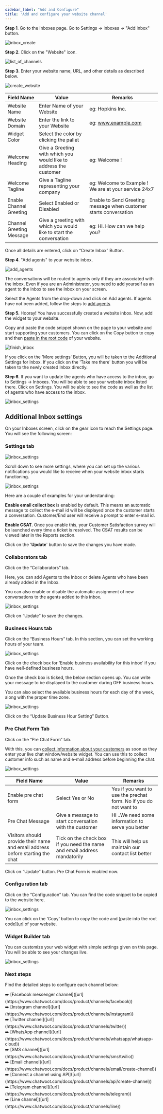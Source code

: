 ```yaml
---
sidebar_label: "Add and Configure"
title: 'Add and configure your website channel'
---
```


**Step 1**. Go to the Inboxes page. Go to Settings → Inboxes → "Add Inbox" button.

![inbox_create](./images/add-inbox.png)

**Step 2**. Click on the "Website" icon.

![list_of_channels](./images/list_of_channels.png)

**Step 3**. Enter your website name, URL, and other details as described below. 

![create_website](./images/add-website-inbox-details.png)

| Field Name | Value | Remarks |
| --- | --- | --- |
| Website Name | Enter Name of your Website | eg: Hopkins Inc. |
| Website Domain | Enter the link to your Website | eg: www.example.com |
| Widget Color | Select the color by clicking the pallet |  |
| Welcome Heading | Give a Greeting with which you would like to address the customer | eg: Welcome ! |
| Welcome Tagline | Give a Tagline representing your company | eg: Welcome to Example ! We are at your service 24x7 |
| Enable Channel Greeting | Select Enabled or Disabled | Enable to Send Greeting message when customer starts conversation |
| Channel Greeting Message | Give a greeting with which you would like to start the conversation | eg: Hi. How can we help you? |

Once all details are entered, click on “Create Inbox” Button.

**Step 4**. "Add agents" to your website inbox.

![add_agents](./images/add-agents-to-website-inbox.png)

The conversations will be routed to agents only if they are associated with the inbox. Even if you are an Administrator, you need to add yourself as an agent to the Inbox to see the Inbox on your screen. 

Select the Agents from the drop-down and click on Add agents. If agents have not been added, follow the steps to [add agents](/docs/user-guide/add-agent-settings).

**Step 5**. Hooray! You have successfully created a website inbox. Now, add the widget to your website.

Copy and paste the code snippet shown on the page to your website and start supporting your customers. You can click on the Copy button to copy and then [paste in the root code](https://www.chatwoot.com/docs/user-guide/setting-up-chatwootwidget#root-file-of-website) of your website.

![finish_inbox](./images/inbox-is-ready.png)

If you click on the 'More settings' Button, you will be taken to the Additional Settings for Inbox. If you click on the 'Take me there' button you will be taken to the newly created Inbox directly.

**Step 6**. If you want to update the agents who have access to the inbox, go to Settings → Inboxes. You will be able to see your website inbox listed there. Click on Settings. You will be able to see the code as well as the list of agents who have access to the inbox.

![inbox_settings](./images/inbox_settings.png)


## Additional Inbox settings

On your Inboxes screen, click on the gear icon to reach the Settings page. You will see the following screen:

### Settings tab

![inbox_settings](./images/basic-inbox-settings.png)

Scroll down to see more settings, where you can set up the various notifications you would like to receive when your website inbox starts functioning. 

![inbox_settings](./images/more-settings.png)

Here are a couple of examples for your understanding:

**Enable email collect box** is enabled by default. This means an automatic message to collect the e-mail id will be displayed once the customer starts a conversation. Customer/End user will receive a prompt to enter e-mail id.

**Enable CSAT**. Once you enable this, your Customer Satisfaction survey will be launched every time a ticket is resolved. The CSAT results can be viewed later in the Reports section. 

Click on the '**Update**' button to save the changes you have made.

### Collaborators tab

Click on the “Collaborators” tab. 

Here, you can add Agents to the Inbox or delete Agents who have been already added in the Inbox.

You can also enable or disable the automatic assignment of new conversations to the agents added to this inbox.

![inbox_settings](./images/collaborators.png)

Click on “Update” to save the changes.

### Business Hours tab

Click on the “Business Hours” tab. In this section, you can set the working hours of your team.

![inbox_settings](./images/business-hours-setting.png)

Click on the check box for 'Enable business availability for this inbox' if you have well-defined business hours. 

Once the check box is ticked, the below section opens up. You can write your message to be displayed to the customer during OFF business hours. 

You can also select the available business hours for each day of the week, along with the proper time zone.

![inbox_settings](./images/business-hours-advanced-settings.png)

Click on the “Update Business Hour Setting” Button.

### Pre Chat Form Tab

Click on the “Pre Chat Form” tab. 

With this, you can [collect information about your customers](https://www.chatwoot.com/blog/pre-chat-form-automations/) as soon as they enter your live chat window/website widget. You can use this to collect customer info such as name and e-mail address before beginning the chat.

![inbox_settings](./images/prechatform-setting.png)

| Field Name | Value | Remarks |
| --- | --- | --- |
| Enable pre chat form | Select Yes or No | Yes if you want to use the prechat form. No if you do not want to |
| Pre Chat Message | Give a message to start conversation with the customer | Hi ..We need some information to serve you better |
| Visitors should provide their name and email address before starting the chat | Tick on the check box if you need the name and email address mandatorily | This will help us maintain our contact list better |

Click on “Update” button. Pre Chat Form is enabled now.

### Configuration tab

Click on the “Configuration” tab. You can find the code snippet to be copied to the website here.

![inbox_settings](./images/config.png)

You can click on the 'Copy' button to copy the code and [paste into the root code]([url](https://www.chatwoot.com/docs/user-guide/setting-up-chatwootwidget#root-file-of-website) of your website. 

### Widget Builder tab

You can customize your web widget with simple settings given on this page. You will be able to see your changes live.

![inbox_settings](./images/widget-builder.png)

### Next steps

Find the detailed steps to configure each channel below:

<aside>
➡️ [Facebook messenger channel]([url](https://www.chatwoot.com/docs/product/channels/facebook))

</aside>

<aside>
➡️ [Instagram channel]([url](https://www.chatwoot.com/docs/product/channels/instagram))

</aside>

<aside>
➡️ [Twitter channel]([url](https://www.chatwoot.com/docs/product/channels/twitter))

</aside>

<aside>
➡️ [WhatsApp channel]([url](https://www.chatwoot.com/docs/product/channels/whatsapp/whatsapp-cloud))

</aside>

<aside>
➡️ [SMS channel]([url](https://www.chatwoot.com/docs/product/channels/sms/twilio))

</aside>

<aside>
➡️ [Email channel]([url](https://www.chatwoot.com/docs/product/channels/email/create-channel))

</aside>

<aside>
➡️ [Connect a channel using API]([url](https://www.chatwoot.com/docs/product/channels/api/create-channel))

</aside>

<aside>
➡️ [Telegram channel]([url](https://www.chatwoot.com/docs/product/channels/telegram))

</aside>

<aside>
➡️ [Line channel]([url](https://www.chatwoot.com/docs/product/channels/line))

</aside>
